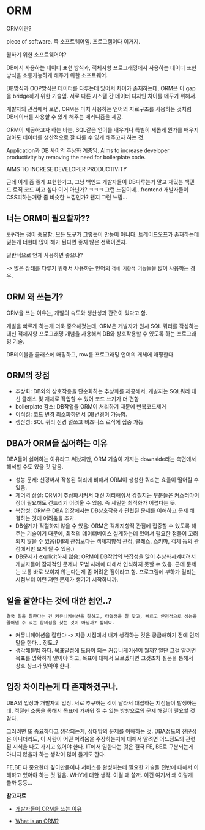 # ORM

ORM이란?

piece of software. 즉 소프트웨어임. 프로그램이다 이거지.

뭘하기 위한 소프트웨어야?

DB에서 사용하는 데이터 표현 방식과, 객체지향 프로그래밍에서 사용하는 데이터 표현방식을 소통가능하게 해주기 위한 소프트웨어.

DB방식과 OOP방식은 데이터를 다루는데 있어서 차이가 존재하는데, ORM은 이 gap을 bridge하기 위한 기술임. 서로 다른 시스템 간 데이터 디자인 차이를 메꾸기 위해서.

개발자의 관점에서 보면, ORM은 마치 사용하는 언어의 자료구조를 사용하는 것처럼 DB데이터를 사용할 수 있게 해주는 메커니즘을 제공.

ORM이 제공하고자 하는 바는, SQL같은 언어를 배우거나 특별히 새롭게 뭔가를 배우지 않아도 데이터를 생산적으로 잘 다룰 수 있게 해주고자 하는 것.

Application과 DB 사이의 추상화 계층임. Aims to increase developer productivity by removing the need for boilerplate code.

AIMS TO INCRESE DEVELOPER PRODUCTIVITY

근데 이게 좀 좋게 표현한거고, 그냥 백엔드 개발자들이 DB다루는거 말고 재밌는 백엔드 로직 코드 짜고 싶다 이거 아닌가? ㅋㅋㅋ 그런 느낌이네...frontend 개발자들이 CSS피하는거랑 좀 비슷한 느낌인가? 왠지 그런 느낌...

## 너는 ORM이 필요할까??

`도구`라는 점이 중요함. 모든 도구가 그렇듯이 만능이 아니다. 트레이드오프가 존재하는데 잃는게 너한테 많이 해가 된다면 좋지 않은 선택이겠지.

일반적으로 언제 사용하면 좋으냐?

-> 많은 상태를 다루기 위해서 사용하는 언어의 `객체 지향적 기능`들을 많이 사용하는 경우.

## ORM 왜 쓰는가?

ORM을 쓰는 이유는, 개발의 속도와 생산성과 관련이 있다고 함.

개발을 빠르게 하는게 더욱 중요해졌는데, ORM은 개발자가 원시 SQL 쿼리를 작성하는 대신 객체지향 프로그래밍 개념을 사용해서 DB와 상호작용할 수 있도록 하는 프로그래밍 기술.

DB테이블을 클래스에 매핑하고, row를 프로그래밍 언어의 개체에 매핑한다.

## ORM의 장점

- 추상화: DB와의 상호작용을 단순화하는 추상화를 제공해서, 개발자는 SQL쿼리 대신 클래스 및 개체로 작업할 수 있어 코드 쓰기가 더 편함
- boilerplate 감소: DB작업을 ORM이 처리하기 때문에 반복코드제거
- 이식성: 코드 변경 최소화하면서 DB변경이 가능함.
- 생산성: SQL 쿼리 신경 덜쓰고 비즈니스 로직에 집중 가능

## DBA가 ORM을 싫어하는 이유

DBA들이 싫어하는 이유라고 써놨지만, ORM 기술이 가지는 downside라는 측면에서 해석할 수도 있을 것 같음.

- 성능 문제: 신경써서 작성된 쿼리에 비해서 ORM이 생성한 쿼리는 효율이 떨어질 수 있음.
- 제어력 상실: ORM이 추상화시켜서 대신 처리해줘서 감춰지는 부분들은 커스터마이징이 필요해도 건드리기 어려울 수 있음. 즉 세밀한 최적화가 어렵다는 뜻.
- 복잡성: ORM은 DBA 입장에서는 DB상호작용과 관련된 문제를 이해하고 문제 해결하는 것에 어려움을 추가.
- DB설계가 적절하지 않을 수 있음: ORM은 객체지향적 관점에 집중할 수 있도록 해주는 기술이기 때문에, 최적의 데이터베이스 설계하는데 있어서 필요한 점들이 고려되지 않을 수 있음(DB의 관점보다는 객체지향적 관점, 클래스, 스키마, 객체 등의 관점에서만 보게 될 수 있음.)
- DB문제가 explicit하지 않음: ORM이 DB작업의 복잡성을 많이 추상화시켜버려서 개발자들이 잠재적인 문제나 모범 사례에 대해서 인식하지 못할 수 있음. 근데 문제는 보통 바로 보이지 않는다는게 좀 어려운 점이라고 함. 프로그램에 부하가 걸리는 시점부터 이런 저런 문제가 생기기 시작하니까.

## 일을 잘한다는 것에 대한 첨언..?

`결국 일을 잘한다는 건 커뮤니케이션을 잘하고, 타협점을 잘 찾고, 빠르고 안정적으로 성능을 끌어낼 수 있는 합의점을 찾는 것이 아닐까? 싶네요.`

- 커뮤니케이션을 잘한다 -> 지금 시점에서 내가 생각하는 것은 궁금해하기 전에 먼저 말을 한다... 정도..?
- 생각해볼법 하다. 목표달성에 도움이 되는 커뮤니케이션이 뭘까? 일단 그걸 알려면 목표를 명확하게 알아야 하고, 목표에 대해서 모르겠다면 그것조차 질문을 통해서 상호 싱크가 맞아야 한다.

## 입장 차이라는게 다 존재하겠구나.

DBA의 입장과 개발자의 입장. 서로 추구하는 것이 달라서 대립하는 지점들이 발생하는데, 적절한 소통을 통해서 목표에 가까워 질 수 있는 방향으로의 문제 해결이 필요할 것 같다.

그러려면 또 중요하다고 생각되는게, 상대방의 문제를 이해하는 것. DBA정도의 전문성은 아니더라도, 이 사람이 어떤 어려움을 주장하는지에 대해서 알려면 어느정도의 관련된 지식을 나도 가지고 있어야 한다. IT에서 일한다는 것은 결국 FE, BE로 구분되는게 아니지 않을까 하는 생각이 많이 들기도 한다.

FE,BE 다 중요한데 깊이만큼이나 서비스를 완성하는데 필요한 기술들 전반에 대해서 이해하고 있어야 하는 것 같음. WHY에 대한 생각. 이걸 왜 쓸까. 이건 여기서 왜 이렇게 쓸까 등등...

**참고자료**

- [개발자들이 ORM을 쓰는 이유](https://rastalion.dev/%EA%B0%9C%EB%B0%9C%EC%9E%90%EB%93%A4%EC%9D%B4-orm%EC%9D%84-%EC%93%B0%EB%8A%94-%EC%9D%B4%EC%9C%A0%EC%99%80-dba%EA%B0%80-orm%EC%9D%84-%EC%8B%AB%EC%96%B4%ED%95%98%EB%8A%94-%EC%9D%B4%EC%9C%A0/)

- [What is an ORM?](https://www.prisma.io/dataguide/types/relational/what-is-an-orm)
